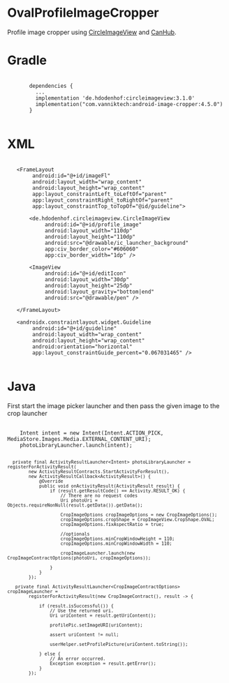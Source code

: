 # OvalProfileImageCropper
 
Profile image cropper using [CircleImageView](https://github.com/hdodenhof/CircleImageView) and [CanHub](https://github.com/CanHub/Android-Image-Cropper).

# Gradle
<pre>
    <code>
       dependencies {
         ...
         implementation 'de.hdodenhof:circleimageview:3.1.0'
         implementation("com.vanniktech:android-image-cropper:4.5.0")
       }
    </code>
</pre>

# XML
<pre>
    <code>
   &lt;FrameLayout
        android:id="@+id/imageFl"
        android:layout_width="wrap_content"
        android:layout_height="wrap_content"
        app:layout_constraintLeft_toLeftOf="parent"
        app:layout_constraintRight_toRightOf="parent"
        app:layout_constraintTop_toTopOf="@id/guideline"&gt;
    
       &lt;de.hdodenhof.circleimageview.CircleImageView
            android:id="@+id/profile_image"
            android:layout_width="110dp"
            android:layout_height="110dp"
            android:src="@drawable/ic_launcher_background"
            app:civ_border_color="#606060"
            app:civ_border_width="1dp" /&gt;

       &lt;ImageView
            android:id="@+id/editIcon"
            android:layout_width="30dp"
            android:layout_height="25dp"
            android:layout_gravity="bottom|end"
            android:src="@drawable/pen" /&gt;
            
   &lt;/FrameLayout&gt;   
         
   &lt;androidx.constraintlayout.widget.Guideline
        android:id="@+id/guideline"
        android:layout_width="wrap_content"
        android:layout_height="wrap_content"
        android:orientation="horizontal"
        app:layout_constraintGuide_percent="0.067031465" /&gt;
    </code>
</pre>

# Java
<p> First start the image picker launcher and then pass the given image to the crop launcher </p>
<pre>
   <code>
    Intent intent = new Intent(Intent.ACTION_PICK, MediaStore.Images.Media.EXTERNAL_CONTENT_URI);
    photoLibraryLauncher.launch(intent);
    
      private final ActivityResultLauncher<Intent> photoLibraryLauncher = registerForActivityResult(
            new ActivityResultContracts.StartActivityForResult(),
            new ActivityResultCallback<ActivityResult>() {
                @Override
                public void onActivityResult(ActivityResult result) {
                    if (result.getResultCode() == Activity.RESULT_OK) {
                        // There are no request codes
                        Uri photoUri = Objects.requireNonNull(result.getData()).getData();

                        CropImageOptions cropImageOptions = new CropImageOptions();
                        cropImageOptions.cropShape = CropImageView.CropShape.OVAL;
                        cropImageOptions.fixAspectRatio = true;

                        //optionals
                        cropImageOptions.minCropWindowHeight = 110;
                        cropImageOptions.minCropWindowWidth = 110;

                        cropImageLauncher.launch(new CropImageContractOptions(photoUri, cropImageOptions));

                    }
                }
            });
            
       private final ActivityResultLauncher<CropImageContractOptions> cropImageLauncher =
            registerForActivityResult(new CropImageContract(), result -> {

                if (result.isSuccessful()) {
                    // Use the returned uri.
                    Uri uriContent = result.getUriContent();

                    profilePic.setImageURI(uriContent);

                    assert uriContent != null;

                    userHelper.setProfilePicture(uriContent.toString());

                } else {
                    // An error occurred.
                    Exception exception = result.getError();
                }
            });
   </code> 
</pre>
